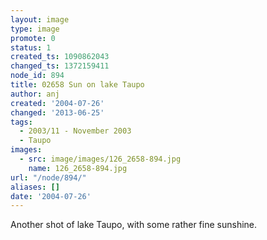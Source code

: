 ```yaml
---
layout: image
type: image
promote: 0
status: 1
created_ts: 1090862043
changed_ts: 1372159411
node_id: 894
title: 02658 Sun on lake Taupo
author: anj
created: '2004-07-26'
changed: '2013-06-25'
tags:
  - 2003/11 - November 2003
  - Taupo
images:
  - src: image/images/126_2658-894.jpg
    name: 126_2658-894.jpg
url: "/node/894/"
aliases: []
date: '2004-07-26'
---
```

Another shot of lake Taupo, with some rather fine sunshine.
